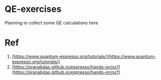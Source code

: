 # QE-exercises
Planning to collect some QE calculations here

# Ref
1. [https://www.quantum-espresso.org/tutorials/](https://www.quantum-espresso.org/tutorials/)  
2. [https://pranabdas.github.io/espresso/hands-on/scf](https://pranabdas.github.io/espresso/hands-on/scf)   
